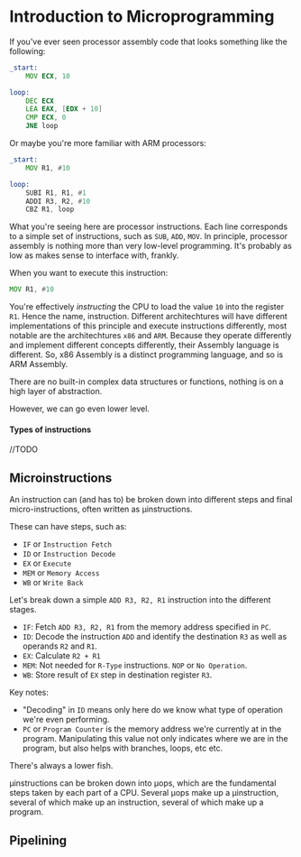 # Introduction to Microprogramming

If you've ever seen processor assembly code that looks something like the following:
```asm
_start:
    MOV ECX, 10

loop:
    DEC ECX
    LEA EAX, [EDX + 10]
    CMP ECX, 0
    JNE loop
```

Or maybe you're more familiar with ARM processors:

```asm
_start:
    MOV R1, #10

loop:   
    SUBI R1, R1, #1
    ADDI R3, R2, #10
    CBZ R1, loop
```

What you're seeing here are processor instructions. Each line corresponds to a simple set of instructions, such as `SUB`, `ADD`, `MOV`. In principle, processor assembly is nothing more than very low-level programming. It's probably as low as makes sense to interface with, frankly. 

When you want to execute this instruction:
```asm
MOV R1, #10
```
You're effectively _instructing_ the CPU to load the value `10` into the register `R1`. Hence the name, instruction. Different architechtures will have different implementations of this principle and execute instructions differently, most notable are the architechtures `x86` and `ARM`. Because they operate differently and implement different concepts differently, their Assembly language is different. So, x86 Assembly is a distinct programming language, and so is ARM Assembly.

There are no built-in complex data structures or functions, nothing is on a high layer of abstraction.  

However, we can go even lower level.

#### Types of instructions

//TODO

## Microinstructions

An instruction can (and has to) be broken down into different steps and final micro-instructions, often written as μinstructions.

These can have steps, such as:

- `IF` or `Instruction Fetch`
- `ID` or `Instruction Decode`
- `EX` or `Execute`
- `MEM` or `Memory Access`
- `WB` or `Write Back`

Let's break down a simple `ADD R3, R2, R1` instruction into the different stages.

- `IF`: Fetch `ADD R3, R2, R1` from the memory address specified in `PC`.
- `ID`: Decode the instruction `ADD` and identify the destination `R3` as well as operands `R2` and `R1`.
- `EX`: Calculate `R2 + R1`
- `MEM`: Not needed for `R-Type` instructions. `NOP` or `No Operation`.
- `WB`: Store result of `EX` step in destination register `R3`.

Key notes: 
- "Decoding" in `ID` means only here do we know what type of operation we're even performing. 
- `PC` or `Program Counter` is the memory address we're currently at in the program. Manipulating this value not only indicates where we are in the program, but also helps with branches, loops, etc etc.

There's always a lower fish.

μinstructions can be broken down into μops, which are the fundamental steps taken by each part of a CPU. Several μops make up a μinstruction, several of which make up an instruction, several of which make up a program.

## Pipelining